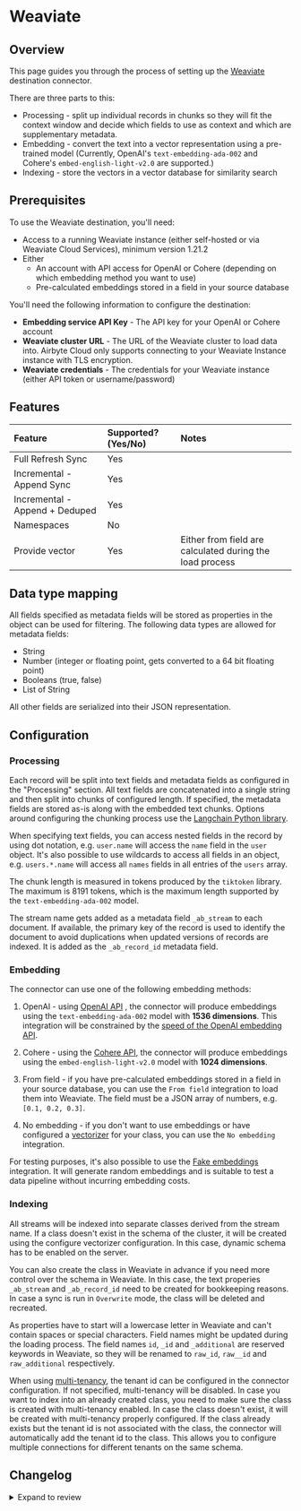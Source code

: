 # Weaviate

## Overview

This page guides you through the process of setting up the [Weaviate](https://weaviate.io/) destination connector.

There are three parts to this:

- Processing - split up individual records in chunks so they will fit the context window and decide which fields to use as context and which are supplementary metadata.
- Embedding - convert the text into a vector representation using a pre-trained model (Currently, OpenAI's `text-embedding-ada-002` and Cohere's `embed-english-light-v2.0` are supported.)
- Indexing - store the vectors in a vector database for similarity search

## Prerequisites

To use the Weaviate destination, you'll need:

- Access to a running Weaviate instance (either self-hosted or via Weaviate Cloud Services), minimum version 1.21.2
- Either
  - An account with API access for OpenAI or Cohere (depending on which embedding method you want to use)
  - Pre-calculated embeddings stored in a field in your source database

You'll need the following information to configure the destination:

- **Embedding service API Key** - The API key for your OpenAI or Cohere account
- **Weaviate cluster URL** - The URL of the Weaviate cluster to load data into. Airbyte Cloud only supports connecting to your Weaviate Instance instance with TLS encryption.
- **Weaviate credentials** - The credentials for your Weaviate instance (either API token or username/password)

## Features

| Feature                        | Supported?\(Yes/No\) | Notes                                                    |
| :----------------------------- | :------------------- | :------------------------------------------------------- |
| Full Refresh Sync              | Yes                  |                                                          |
| Incremental - Append Sync      | Yes                  |                                                          |
| Incremental - Append + Deduped | Yes                  |                                                          |
| Namespaces                     | No                   |                                                          |
| Provide vector                 | Yes                  | Either from field are calculated during the load process |

## Data type mapping

All fields specified as metadata fields will be stored as properties in the object can be used for filtering. The following data types are allowed for metadata fields:

- String
- Number (integer or floating point, gets converted to a 64 bit floating point)
- Booleans (true, false)
- List of String

All other fields are serialized into their JSON representation.

## Configuration

### Processing

Each record will be split into text fields and metadata fields as configured in the "Processing" section. All text fields are concatenated into a single string and then split into chunks of configured length. If specified, the metadata fields are stored as-is along with the embedded text chunks. Options around configuring the chunking process use the [Langchain Python library](https://python.langchain.com/docs/get_started/introduction).

When specifying text fields, you can access nested fields in the record by using dot notation, e.g. `user.name` will access the `name` field in the `user` object. It's also possible to use wildcards to access all fields in an object, e.g. `users.*.name` will access all `names` fields in all entries of the `users` array.

The chunk length is measured in tokens produced by the `tiktoken` library. The maximum is 8191 tokens, which is the maximum length supported by the `text-embedding-ada-002` model.

The stream name gets added as a metadata field `_ab_stream` to each document. If available, the primary key of the record is used to identify the document to avoid duplications when updated versions of records are indexed. It is added as the `_ab_record_id` metadata field.

### Embedding

The connector can use one of the following embedding methods:

1. OpenAI - using [OpenAI API](https://beta.openai.com/docs/api-reference/text-embedding) , the connector will produce embeddings using the `text-embedding-ada-002` model with **1536 dimensions**. This integration will be constrained by the [speed of the OpenAI embedding API](https://platform.openai.com/docs/guides/rate-limits/overview).

2. Cohere - using the [Cohere API](https://docs.cohere.com/reference/embed), the connector will produce embeddings using the `embed-english-light-v2.0` model with **1024 dimensions**.

3. From field - if you have pre-calculated embeddings stored in a field in your source database, you can use the `From field` integration to load them into Weaviate. The field must be a JSON array of numbers, e.g. `[0.1, 0.2, 0.3]`.

4. No embedding - if you don't want to use embeddings or have configured a [vectorizer](https://weaviate.io/developers/weaviate/modules/retriever-vectorizer-modules) for your class, you can use the `No embedding` integration.

For testing purposes, it's also possible to use the [Fake embeddings](https://python.langchain.com/docs/modules/data_connection/text_embedding/integrations/fake) integration. It will generate random embeddings and is suitable to test a data pipeline without incurring embedding costs.

### Indexing

All streams will be indexed into separate classes derived from the stream name.
If a class doesn't exist in the schema of the cluster, it will be created using the configure vectorizer configuration. In this case, dynamic schema has to be enabled on the server.

You can also create the class in Weaviate in advance if you need more control over the schema in Weaviate. In this case, the text properies `_ab_stream` and `_ab_record_id` need to be created for bookkeeping reasons. In case a sync is run in `Overwrite` mode, the class will be deleted and recreated.

As properties have to start will a lowercase letter in Weaviate and can't contain spaces or special characters. Field names might be updated during the loading process. The field names `id`, `_id` and `_additional` are reserved keywords in Weaviate, so they will be renamed to `raw_id`, `raw__id` and `raw_additional` respectively.

When using [multi-tenancy](https://weaviate.io/developers/weaviate/manage-data/multi-tenancy), the tenant id can be configured in the connector configuration. If not specified, multi-tenancy will be disabled. In case you want to index into an already created class, you need to make sure the class is created with multi-tenancy enabled. In case the class doesn't exist, it will be created with multi-tenancy properly configured. If the class already exists but the tenant id is not associated with the class, the connector will automatically add the tenant id to the class. This allows you to configure multiple connections for different tenants on the same schema.

## Changelog

<details>
  <summary>Expand to review</summary>

| Version | Date       | Pull Request                                               | Subject                                                                                                                                      |
|:--------| :--------- | :--------------------------------------------------------- | :------------------------------------------------------------------------------------------------------------------------------------------- |
| 0.2.58 | 2025-03-29 | [56089](https://github.com/airbytehq/airbyte/pull/56089) | Update dependencies |
| 0.2.57 | 2025-03-08 | [55424](https://github.com/airbytehq/airbyte/pull/55424) | Update dependencies |
| 0.2.56 | 2025-03-01 | [54880](https://github.com/airbytehq/airbyte/pull/54880) | Update dependencies |
| 0.2.55 | 2025-02-22 | [54278](https://github.com/airbytehq/airbyte/pull/54278) | Update dependencies |
| 0.2.54 | 2025-02-15 | [53894](https://github.com/airbytehq/airbyte/pull/53894) | Update dependencies |
| 0.2.53 | 2025-02-08 | [53424](https://github.com/airbytehq/airbyte/pull/53424) | Update dependencies |
| 0.2.52 | 2025-02-01 | [52944](https://github.com/airbytehq/airbyte/pull/52944) | Update dependencies |
| 0.2.51 | 2025-01-25 | [52211](https://github.com/airbytehq/airbyte/pull/52211) | Update dependencies |
| 0.2.50 | 2025-01-18 | [51759](https://github.com/airbytehq/airbyte/pull/51759) | Update dependencies |
| 0.2.49 | 2025-01-11 | [51259](https://github.com/airbytehq/airbyte/pull/51259) | Update dependencies |
| 0.2.48 | 2025-01-04 | [50908](https://github.com/airbytehq/airbyte/pull/50908) | Update dependencies |
| 0.2.47 | 2024-12-28 | [50444](https://github.com/airbytehq/airbyte/pull/50444) | Update dependencies |
| 0.2.46 | 2024-12-21 | [50182](https://github.com/airbytehq/airbyte/pull/50182) | Update dependencies |
| 0.2.45 | 2024-12-14 | [49317](https://github.com/airbytehq/airbyte/pull/49317) | Update dependencies |
| 0.2.44 | 2024-11-25 | [48640](https://github.com/airbytehq/airbyte/pull/48640) | Update dependencies |
| 0.2.43 | 2024-11-04 | [48244](https://github.com/airbytehq/airbyte/pull/48244) | Update dependencies |
| 0.2.42 | 2024-10-29 | [47063](https://github.com/airbytehq/airbyte/pull/47063) | Update dependencies |
| 0.2.41 | 2024-10-12 | [46848](https://github.com/airbytehq/airbyte/pull/46848) | Update dependencies |
| 0.2.40 | 2024-10-05 | [46465](https://github.com/airbytehq/airbyte/pull/46465) | Update dependencies |
| 0.2.39 | 2024-09-28 | [46189](https://github.com/airbytehq/airbyte/pull/46189) | Update dependencies |
| 0.2.38 | 2024-09-21 | [45822](https://github.com/airbytehq/airbyte/pull/45822) | Update dependencies |
| 0.2.37 | 2024-09-14 | [45560](https://github.com/airbytehq/airbyte/pull/45560) | Update dependencies |
| 0.2.36 | 2024-09-07 | [45216](https://github.com/airbytehq/airbyte/pull/45216) | Update dependencies |
| 0.2.35 | 2024-08-31 | [44964](https://github.com/airbytehq/airbyte/pull/44964) | Update dependencies |
| 0.2.34 | 2024-08-24 | [44668](https://github.com/airbytehq/airbyte/pull/44668) | Update dependencies |
| 0.2.33 | 2024-08-22 | [44530](https://github.com/airbytehq/airbyte/pull/44530) | Update test dependencies |
| 0.2.32 | 2024-08-17 | [44216](https://github.com/airbytehq/airbyte/pull/44216) | Update dependencies |
| 0.2.31 | 2024-08-12 | [43906](https://github.com/airbytehq/airbyte/pull/43906) | Update dependencies |
| 0.2.30 | 2024-08-10 | [43599](https://github.com/airbytehq/airbyte/pull/43599) | Update dependencies |
| 0.2.29 | 2024-08-03 | [43084](https://github.com/airbytehq/airbyte/pull/43084) | Update dependencies |
| 0.2.28 | 2024-07-27 | [42629](https://github.com/airbytehq/airbyte/pull/42629) | Update dependencies |
| 0.2.27 | 2024-07-20 | [42283](https://github.com/airbytehq/airbyte/pull/42283) | Update dependencies |
| 0.2.26 | 2024-07-13 | [41935](https://github.com/airbytehq/airbyte/pull/41935) | Update dependencies |
| 0.2.25 | 2024-07-10 | [41504](https://github.com/airbytehq/airbyte/pull/41504) | Update dependencies |
| 0.2.24 | 2024-07-09 | [41222](https://github.com/airbytehq/airbyte/pull/41222) | Update dependencies |
| 0.2.23 | 2024-07-06 | [40943](https://github.com/airbytehq/airbyte/pull/40943) | Update dependencies |
| 0.2.22 | 2024-06-29 | [40633](https://github.com/airbytehq/airbyte/pull/40633) | Update dependencies |
| 0.2.21 | 2024-06-25 | [40274](https://github.com/airbytehq/airbyte/pull/40274) | Update dependencies |
| 0.2.20 | 2024-06-22 | [40109](https://github.com/airbytehq/airbyte/pull/40109) | Update dependencies |
| 0.2.19 | 2024-06-06 | [39212](https://github.com/airbytehq/airbyte/pull/39212) | [autopull] Upgrade base image to v1.2.2 |
| 0.2.18 | 2024-05-15 | [38272](https://github.com/airbytehq/airbyte/pull/38272) | Replace AirbyteLogger with logging.Logger |
| 0.2.17  | 2024-04-15 | [#37333](https://github.com/airbytehq/airbyte/pull/37333)  | Update CDK & pytest version to fix security vulnerabilities.                                                                                 |
| 0.2.16  | 2024-03-22 | [#35911](https://github.com/airbytehq/airbyte/pull/35911)  | Fix tests and move to Poetry                                                                                                                 |
| 0.2.15  | 2023-01-25 | [#34529](https://github.com/airbytehq/airbyte/pull/34529)  | Fix tests                                                                                                                                    |
| 0.2.14  | 2023-01-15 | [#34229](https://github.com/airbytehq/airbyte/pull/34229)  | Allow configuring tenant id                                                                                                                  |
| 0.2.13  | 2023-12-11 | [#33303](https://github.com/airbytehq/airbyte/pull/33303)  | Fix bug with embedding special tokens                                                                                                        |
| 0.2.12  | 2023-12-07 | [#33218](https://github.com/airbytehq/airbyte/pull/33218)  | Normalize metadata field names                                                                                                               |
| 0.2.11  | 2023-12-01 | [#32697](https://github.com/airbytehq/airbyte/pull/32697)  | Allow omitting raw text                                                                                                                      |
| 0.2.10  | 2023-11-16 | [#32608](https://github.com/airbytehq/airbyte/pull/32608)  | Support deleting records for CDC sources                                                                                                     |
| 0.2.9   | 2023-11-13 | [#32357](https://github.com/airbytehq/airbyte/pull/32357)  | Improve spec schema                                                                                                                          |
| 0.2.8   | 2023-11-03 | [#32134](https://github.com/airbytehq/airbyte/pull/32134)  | Improve test coverage                                                                                                                        |
| 0.2.7   | 2023-11-03 | [#32134](https://github.com/airbytehq/airbyte/pull/32134)  | Upgrade weaviate client library                                                                                                              |
| 0.2.6   | 2023-11-01 | [#32038](https://github.com/airbytehq/airbyte/pull/32038)  | Retry failed object loads                                                                                                                    |
| 0.2.5   | 2023-10-24 | [#31953](https://github.com/airbytehq/airbyte/pull/31953)  | Fix memory leak                                                                                                                              |
| 0.2.4   | 2023-10-23 | [#31563](https://github.com/airbytehq/airbyte/pull/31563)  | Add field mapping option, improve append+dedupe sync performance and remove unnecessary retry logic                                          |
| 0.2.3   | 2023-10-19 | [#31599](https://github.com/airbytehq/airbyte/pull/31599)  | Base image migration: remove Dockerfile and use the python-connector-base image                                                              |
| 0.2.2   | 2023-10-15 | [#31329](https://github.com/airbytehq/airbyte/pull/31329)  | Add OpenAI-compatible embedder option                                                                                                        |
| 0.2.1   | 2023-10-04 | [#31075](https://github.com/airbytehq/airbyte/pull/31075)  | Fix OpenAI embedder batch size and conflict field name handling                                                                              |
| 0.2.0   | 2023-09-22 | [#30151](https://github.com/airbytehq/airbyte/pull/30151)  | Add embedding capabilities, overwrite and dedup support and API key auth mode, make certified. 🚨 Breaking changes - check migrations guide. |
| 0.1.1   | 2022-02-08 | [\#22527](https://github.com/airbytehq/airbyte/pull/22527) | Multiple bug fixes: Support String based IDs, arrays of uknown type and additionalProperties of type object and array of objects             |
| 0.1.0   | 2022-12-06 | [\#20094](https://github.com/airbytehq/airbyte/pull/20094) | Add Weaviate destination                                                                                                                     |

</details>
